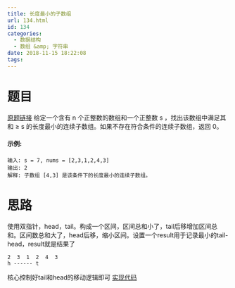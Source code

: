 ```yaml
---
title: 长度最小的子数组
url: 134.html
id: 134
categories:
  - 数据结构
  - 数组 &amp; 字符串
date: 2018-11-15 18:22:08
tags:
---
```


题目
==

[原题链接](https://leetcode-cn.com/problems/minimum-size-subarray-sum/description/ "原题链接") 给定一个含有 n 个正整数的数组和一个正整数 s ，找出该数组中满足其和 ≥ s 的长度最小的连续子数组。如果不存在符合条件的连续子数组，返回 0。

#### 示例:

    输入: s = 7, nums = [2,3,1,2,4,3]
    输出: 2
    解释: 子数组 [4,3] 是该条件下的长度最小的连续子数组。
    

思路
==

使用双指针，head，tail。构成一个区间，区间总和小了，tail后移增加区间总和。区间数总和大了，head后移，缩小区间。设置一个result用于记录最小的tail-head，result就是结果了

    2  3  1  2  4  3
    h ------ t
    

核心控制好tail和head的移动逻辑即可 [实现代码](https://github.com/liaohengrui/CodeDesign/blob/master/LeetCode/Arrays%26Strings/string/MinSubarray.java "实现代码")